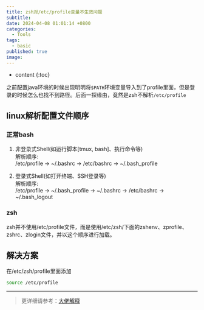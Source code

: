 ```yaml
---
title: zsh对/etc/profile变量不生效问题
subtitle: 
date: 2024-04-08 01:01:14 +0800
categories:
  - Tools
tags:
  - basic
published: true
image:
---
```

* content
{:toc}

之前配置java环境的时候出现明明将`$PATH`环境变量导入到了profile里面，但是登录的时候怎么也找不到路径。后面一探缘由，竟然是zsh不解析`/etc/profile`


## linux解析配置文件顺序
### 正常bash
1. 非登录式Shell(如运行脚本\[tmux, bash\]、执行命令等)  
    解析顺序:  
    /etc/profile -> ~/.bashrc -> /etc/bashrc -> ~/.bash_profile
    
2. 登录式Shell(如打开终端、SSH登录等)  
    解析顺序:  
    /etc/profile -> ~/.bash_profile -> ~/.bashrc -> /etc/bashrc -> ~/.bash_logout

### zsh
zsh并不使用/etc/profile文件，而是使用/etc/zsh/下面的zshenv、zprofile、zshrc、zlogin文件，并以这个顺序进行加载。

## 解决方案
在/etc/zsh/profile里面添加
```bash
source /etc/profile
```





---
> 更详细请参考：[大佬解释](https://luckymrwang.github.io/2015/06/04/bash-profile-profile-bashrc%E7%9A%84%E5%8C%BA%E5%88%AB%E5%92%8C%E5%90%AF%E5%8A%A8%E9%A1%BA%E5%BA%8F/)
